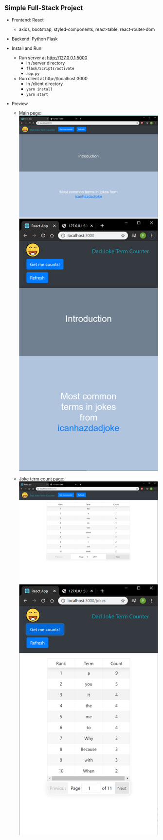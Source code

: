 ## Simple Full-Stack Project 
- Frontend: React
    - axios, bootstrap, styled-components, react-table, react-router-dom
    
- Backend: Python Flask

- Install and Run
    - Run server at http://127.0.0.1:5000
        - In /server directory
        - `flask/Scripts/activate`
        - `app.py` 
    - Run client at http://localhost:3000 
        - In /client directory
        - `yarn install`
        - `yarn start`

- Preview    
    - Main page:
    ![](screenshots/mainpage.png)
    ![](screenshots/mainpage_s.png)
    
    - Joke term count page:
    ![](screenshots/joketable.png)
    ![](screenshots/joketable_s.png)
    
      

